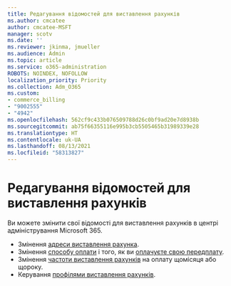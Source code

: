 ```yaml
---
title: Редагування відомостей для виставлення рахунків
ms.author: cmcatee
author: cmcatee-MSFT
manager: scotv
ms.date: ''
ms.reviewer: jkinma, jmueller
ms.audience: Admin
ms.topic: article
ms.service: o365-administration
ROBOTS: NOINDEX, NOFOLLOW
localization_priority: Priority
ms.collection: Adm_O365
ms.custom:
- commerce_billing
- "9002555"
- "4942"
ms.openlocfilehash: 562cf9c433b076509788d26c0bf9ad20e7d8938b
ms.sourcegitcommit: ab75f66355116e995b3cb5505465b31989339e28
ms.translationtype: HT
ms.contentlocale: uk-UA
ms.lasthandoff: 08/13/2021
ms.locfileid: "58313827"
---
```

# <a name="change-billing-information"></a>Редагування відомостей для виставлення рахунків

Ви можете змінити свої відомості для виставлення рахунків в центрі адміністрування Microsoft 365. 

- Змінення [адреси виставлення рахунка](https://docs.microsoft.com/microsoft-365/commerce/billing-and-payments/change-your-billing-addresses).
- Змінення [способу оплати](https://docs.microsoft.com/microsoft-365/commerce/billing-and-payments/manage-payment-methods) і того, як ви [оплачуєте свою передплату](https://docs.microsoft.com/microsoft-365/commerce/billing-and-payments/pay-for-your-subscription).
- Змінення [частоти виставлення рахунків](https://docs.microsoft.com/microsoft-365/commerce/billing-and-payments/change-payment-frequency) на оплату щомісяця або щороку.
- Керування [профілями виставлення рахунків](https://docs.microsoft.com/microsoft-365/commerce/billing-and-payments/manage-billing-profiles).

